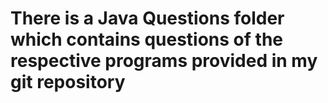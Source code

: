 # There is a Java Questions folder which contains questions of the respective programs provided in my git repository
<br>
